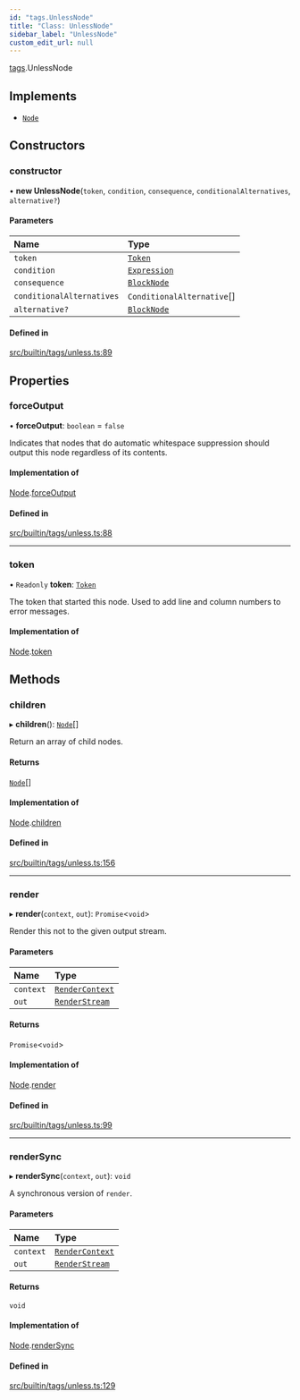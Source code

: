 ```yaml
---
id: "tags.UnlessNode"
title: "Class: UnlessNode"
sidebar_label: "UnlessNode"
custom_edit_url: null
---
```


[tags](../namespaces/tags.md).UnlessNode

## Implements

- [`Node`](../interfaces/Node.md)

## Constructors

### constructor

• **new UnlessNode**(`token`, `condition`, `consequence`, `conditionalAlternatives`, `alternative?`)

#### Parameters

| Name | Type |
| :------ | :------ |
| `token` | [`Token`](tokens.Token.md) |
| `condition` | [`Expression`](../interfaces/Expression.md) |
| `consequence` | [`BlockNode`](BlockNode.md) |
| `conditionalAlternatives` | `ConditionalAlternative`[] |
| `alternative?` | [`BlockNode`](BlockNode.md) |

#### Defined in

[src/builtin/tags/unless.ts:89](https://github.com/jg-rp/liquidscript/blob/6bed77c/src/builtin/tags/unless.ts#L89)

## Properties

### forceOutput

• **forceOutput**: `boolean` = `false`

Indicates that nodes that do automatic whitespace suppression
should output this node regardless of its contents.

#### Implementation of

[Node](../interfaces/Node.md).[forceOutput](../interfaces/Node.md#forceoutput)

#### Defined in

[src/builtin/tags/unless.ts:88](https://github.com/jg-rp/liquidscript/blob/6bed77c/src/builtin/tags/unless.ts#L88)

___

### token

• `Readonly` **token**: [`Token`](tokens.Token.md)

The token that started this node. Used to add line and column numbers
to error messages.

#### Implementation of

[Node](../interfaces/Node.md).[token](../interfaces/Node.md#token)

## Methods

### children

▸ **children**(): [`Node`](../interfaces/Node.md)[]

Return an array of child nodes.

#### Returns

[`Node`](../interfaces/Node.md)[]

#### Implementation of

[Node](../interfaces/Node.md).[children](../interfaces/Node.md#children)

#### Defined in

[src/builtin/tags/unless.ts:156](https://github.com/jg-rp/liquidscript/blob/6bed77c/src/builtin/tags/unless.ts#L156)

___

### render

▸ **render**(`context`, `out`): `Promise`<`void`\>

Render this not to the given output stream.

#### Parameters

| Name | Type |
| :------ | :------ |
| `context` | [`RenderContext`](RenderContext.md) |
| `out` | [`RenderStream`](../interfaces/RenderStream.md) |

#### Returns

`Promise`<`void`\>

#### Implementation of

[Node](../interfaces/Node.md).[render](../interfaces/Node.md#render)

#### Defined in

[src/builtin/tags/unless.ts:99](https://github.com/jg-rp/liquidscript/blob/6bed77c/src/builtin/tags/unless.ts#L99)

___

### renderSync

▸ **renderSync**(`context`, `out`): `void`

A synchronous version of `render`.

#### Parameters

| Name | Type |
| :------ | :------ |
| `context` | [`RenderContext`](RenderContext.md) |
| `out` | [`RenderStream`](../interfaces/RenderStream.md) |

#### Returns

`void`

#### Implementation of

[Node](../interfaces/Node.md).[renderSync](../interfaces/Node.md#rendersync)

#### Defined in

[src/builtin/tags/unless.ts:129](https://github.com/jg-rp/liquidscript/blob/6bed77c/src/builtin/tags/unless.ts#L129)
